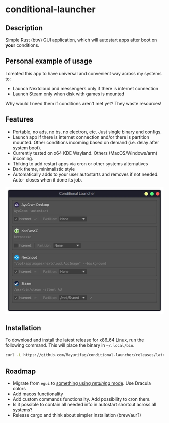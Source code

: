 # conditional-launcher

## Description

Simple Rust (btw) GUI application, which will autostart apps after boot on
**your** conditions.

## Personal example of usage

I created this app to have universal and convenient way across my systems to:

- Launch Nextcloud and messengers only if there is internet connection
- Launch Steam only when disk with games is mounted

Why would I need them if conditions aren't met yet? They waste resources!

## Features

- Portable, no ads, no bs, no electron, etc. Just single binary and configs.
- Launch app if there is internet connection and/or there is partition mounted.
  Other conditions incoming based on demand (i.e. delay after system boot).
- Currently tested on x64 KDE Wayland. Others (MacOS/Windows/arm) incoming.
- Thiking to add restart apps via cron or other systems alternatives
- Dark theme, minimalistic style
- Automatically adds to your user autostarts and removes if not needed. Auto-
  closes when it done its job.

![Screenshot](Screenshot.webp)

## Installation

To download and install the latest release for x86_64 Linux, run the following
command. This will place the binary in `~/.local/bin`.

```bash
curl -L https://github.com/Mayurifag/conditional-launcher/releases/latest/download/conditional-launcher-linux-x86_64 -o ~/.local/bin/conditional-launcher && chmod +x ~/.local/bin/conditional-launcher && ~/.local/bin/conditional-launcher
```

## Roadmap

- Migrate from `egui` to [something using *retaining* mode](https://github.com/emilk/egui?tab=readme-ov-file#why-immediate-mode). Use Dracula colors
- Add macos functionality
- Add custom commands functionality. Add possibility to cron them.
- Is it possible to contain all needed info in autostart shortcut across all
  systems?
- Release cargo and think about simpler installation (brew/aur?)
